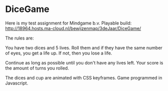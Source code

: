# DiceGame
Here is my test assignment for Mindgame b.v.
Playable build: http://18964.hosts.ma-cloud.nl/bewijzenmap/3deJaar/DiceGame/

The rules are:

You have two dices and 5 lives.
Roll them and if they have the same number of eyes, you get a life up.
If not, then you lose a life.

Continue as long as possible until you don't have any lives left.
Your score is the amount of turns you rolled.

The dices and cup are animated with CSS keyframes.
Game programmed in Javascript.
